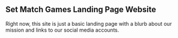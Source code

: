 ## Set Match Games Landing Page Website

Right now, this site is just a basic landing page with a blurb about our
mission and links to our social media accounts.
